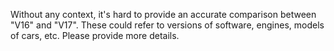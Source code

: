 Without any context, it's hard to provide an accurate comparison between "V16" and "V17". These could refer to versions of software, engines, models of cars, etc. Please provide more details.